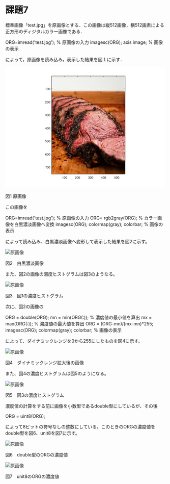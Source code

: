 # 課題7
標準画像「test.jpg」を原画像とする．この画像は縦512画像，横512画素による正方形のディジタルカラー画像である．

ORG=imread('test.jpg'); % 原画像の入力
imagesc(ORG); axis image; % 画像の表示

によって，原画像を読み込み，表示した結果を図１に示す．

![原画像](https://github.com/KentarouYamauchi/ec3IPT/blob/master/image/11.png)

図1 原画像

この画像を

ORG=imread('test.jpg'); % 原画像の入力
ORG= rgb2gray(ORG); % カラー画像を白黒濃淡画像へ変換
imagesc(ORG); colormap(gray); colorbar; % 画像の表示

によって読み込み、白黒濃淡画像へ変形して表示した結果を図2に示す。

![原画像](https://github.com/KentarouYamauchi/ec3IPT/blob/master/image/71.png)

図2　白黒濃淡画像

また、図2の画像の濃度ヒストグラムは図3のようなる。

![原画像](https://github.com/KentarouYamauchi/ec3IPT/blob/master/image/72.png)

図3　図1の濃度ヒストグラム

次に、図2の画像の

ORG = double(ORG);
mn = min(ORG(:)); % 濃度値の最小値を算出
mx = max(ORG(:)); % 濃度値の最大値を算出
ORG = (ORG-mn)/(mx-mn)*255;
imagesc(ORG); colormap(gray); colorbar; % 画像の表示

によって、ダイナミックレンジを0から255にしたものを図4に示す。

![原画像](https://github.com/KentarouYamauchi/ec3IPT/blob/master/image/73.png)

図4　ダイナミックレンジ拡大後の画像

また、図4の濃度ヒストグラムは図5のようになる。

![原画像](https://github.com/KentarouYamauchi/ec3IPT/blob/master/image/74.png)

図5　図3の濃度ヒストグラム

濃度値の計算をする前に画像を小数型であるdouble型にしているが、その後

ORG = uint8(ORG);

によって8ビットの符号なしの整数にしている。このときのORGの濃度値をdouble型を図6、unit8を図7に示す。

![原画像](https://github.com/KentarouYamauchi/ec3IPT/blob/master/image/75.png)

図6　double型のORGの濃度値

![原画像](https://github.com/KentarouYamauchi/ec3IPT/blob/master/image/76.png)

図7　unit8のORGの濃度値

